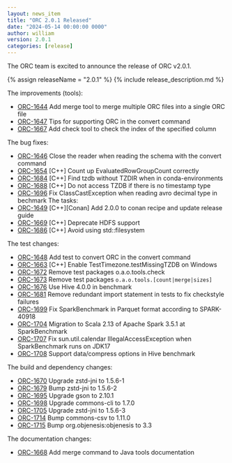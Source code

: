 ```yaml
---
layout: news_item
title: "ORC 2.0.1 Released"
date: "2024-05-14 00:00:00 0000"
author: william
version: 2.0.1
categories: [release]
---
```


The ORC team is excited to announce the release of ORC v2.0.1.

{% assign releaseName = "2.0.1" %}
{% include release_description.md %}

The improvements (tools):
- [ORC-1644]({{site.jira}}/ORC-1644) Add merge tool to merge multiple ORC files into a single ORC file
- [ORC-1647]({{site.jira}}/ORC-1647) Tips for supporting ORC in the convert command
- [ORC-1667]({{site.jira}}/ORC-1667) Add check tool to check the index of the specified column

The bug fixes:
- [ORC-1646]({{site.jira}}/ORC-1646) Close the reader when reading the schema with the convert command 
- [ORC-1654]({{site.jira}}/ORC-1654) [C++] Count up EvaluatedRowGroupCount correctly 
- [ORC-1684]({{site.jira}}/ORC-1684) [C++] Find tzdb without TZDIR when in conda-environments 
- [ORC-1688]({{site.jira}}/ORC-1688) [C++] Do not access TZDB if there is no timestamp type
- [ORC-1696]({{site.jira}}/ORC-1696) Fix ClassCastException when reading avro decimal type in bechmark 
The tasks:
- [ORC-1649]({{site.jira}}/ORC-1649) [C++][Conan] Add 2.0.0 to conan recipe and update release guide
- [ORC-1669]({{site.jira}}/ORC-1669) [C++] Deprecate HDFS support
- [ORC-1686]({{site.jira}}/ORC-1686) [C++] Avoid using std::filesystem

The test changes:
- [ORC-1648]({{site.jira}}/ORC-1648) Add test to convert ORC in the convert command 
- [ORC-1663]({{site.jira}}/ORC-1663) [C++] Enable TestTimezone.testMissingTZDB on Windows
- [ORC-1672]({{site.jira}}/ORC-1672) Remove test packages o.a.o.tools.check
- [ORC-1673]({{site.jira}}/ORC-1673) Remove test packages `o.a.o.tools.[count|merge|sizes]`
- [ORC-1676]({{site.jira}}/ORC-1676) Use Hive 4.0.0 in benchmark
- [ORC-1681]({{site.jira}}/ORC-1681) Remove redundant import statement in tests to fix checkstyle failures
- [ORC-1699]({{site.jira}}/ORC-1699) Fix SparkBenchmark in Parquet format according to SPARK-40918
- [ORC-1704]({{site.jira}}/ORC-1704) Migration to Scala 2.13 of Apache Spark 3.5.1 at SparkBenchmark
- [ORC-1707]({{site.jira}}/ORC-1707) Fix sun.util.calendar IllegalAccessException when SparkBenchmark runs on JDK17 
- [ORC-1708]({{site.jira}}/ORC-1708) Support data/compress options in Hive benchmark

The build and dependency changes:
- [ORC-1670]({{site.jira}}/ORC-1670) Upgrade zstd-jni to 1.5.6-1
- [ORC-1679]({{site.jira}}/ORC-1679) Bump zstd-jni to 1.5.6-2
- [ORC-1695]({{site.jira}}/ORC-1695) Upgrade gson to 2.10.1
- [ORC-1698]({{site.jira}}/ORC-1698) Upgrade commons-cli to 1.7.0
- [ORC-1705]({{site.jira}}/ORC-1705) Upgrade zstd-jni to 1.5.6-3
- [ORC-1714]({{site.jira}}/ORC-1714) Bump commons-csv to 1.11.0
- [ORC-1715]({{site.jira}}/ORC-1715) Bump org.objenesis:objenesis to 3.3

The documentation changes:
- [ORC-1668]({{site.jira}}/ORC-1668) Add merge command to Java tools documentation
